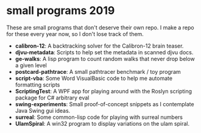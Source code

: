 # small programs 2019

These are small programs that don't deserve their own repo. I make
a repo for these every year now, so I don't lose track of them.

- __calibron-12__: A backtracking solver for the Calibron-12 brain teaser.
- __djvu-metadata__: Scripts to help set the metadata in scanned djvu docs.
- __ge-walks__: A lisp program to count random walks that never drop below a given level
- __postcard-pathtrace__: A small pathtracer benchmark / toy program
- __script-vba__: Some Word VisualBasic code to help me automate formatting scripts
- __ScriptingTest__: A WPF app for playing around with the Roslyn scripting package for C# arbitrary eval
- __swing-experiments__: Small proof-of-concept snippets as I contemplate Java Swing gui ideas.
- __surreal__: Some common-lisp code for playing with surreal numbers
- __UlamSpiral__: A win32 program to display variations on the ulam spiral.
